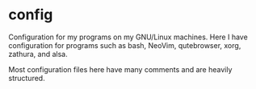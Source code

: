 # config
Configuration for my programs on my GNU/Linux machines. Here I have configuration
for programs such as bash, NeoVim, qutebrowser, xorg, zathura, and alsa.

Most configuration files here have many comments and are heavily structured.

